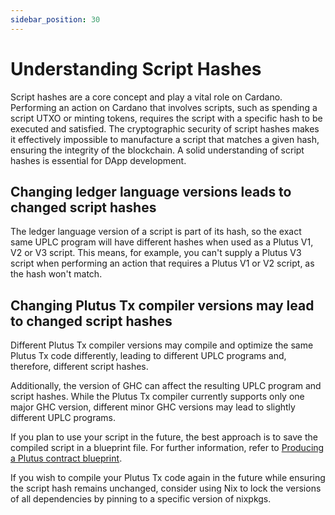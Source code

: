 ```yaml
---
sidebar_position: 30
---
```


# Understanding Script Hashes

Script hashes are a core concept and play a vital role on Cardano.
Performing an action on Cardano that involves scripts, such as spending a script UTXO or minting tokens, requires the script with a specific hash to be executed and satisfied.
The cryptographic security of script hashes makes it effectively impossible to manufacture a script that matches a given hash, ensuring the integrity of the blockchain.
A solid understanding of script hashes is essential for DApp development.

## Changing ledger language versions leads to changed script hashes

The ledger language version of a script is part of its hash, so the exact same UPLC program will have different hashes when used as a Plutus V1, V2 or V3 script.
This means, for example, you can't supply a Plutus V3 script when performing an action that requires a Plutus V1 or V2 script, as the hash won't match.

## Changing Plutus Tx compiler versions may lead to changed script hashes

Different Plutus Tx compiler versions may compile and optimize the same Plutus Tx code differently, leading to different UPLC programs and, therefore, different script hashes.

Additionally, the version of GHC can affect the resulting UPLC program and script hashes.
While the Plutus Tx compiler currently supports only one major GHC version, different minor GHC versions may lead to slightly different UPLC programs.

If you plan to use your script in the future, the best approach is to save the compiled script in a blueprint file.
For further information, refer to [Producing a Plutus contract blueprint](../working-with-scripts/producing-a-blueprint.md).

If you wish to compile your Plutus Tx code again in the future while ensuring the script hash remains unchanged, consider using Nix to lock the versions of all dependencies by pinning to a specific version of nixpkgs.
